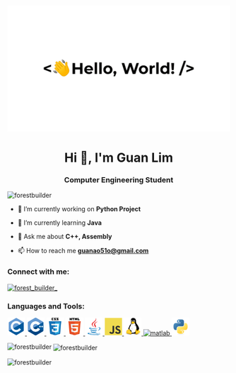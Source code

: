 ![MasterHead](https://raw.githubusercontent.com/GhostemaneUrs/GhostemaneUrs/master/resources/greetings.gif)

<h1 align="center">Hi 👋, I'm Guan Lim</h1>
<h3 align="center">Computer Engineering Student</h3>

<p align="left"> <img src="https://komarev.com/ghpvc/?username=forestbuilder&label=Profile%20views&color=0e75b6&style=flat" alt="forestbuilder" /> </p>

- 🔭 I’m currently working on **Python Project**

- 🌱 I’m currently learning **Java**

- 💬 Ask me about **C++, Assembly**

- 📫 How to reach me **guanao51o@gmail.com**

<h3 align="left">Connect with me:</h3>
<p align="left">
<a href="https://instagram.com/forest_builder_" target="blank"><img align="center" src="https://raw.githubusercontent.com/rahuldkjain/github-profile-readme-generator/master/src/images/icons/Social/instagram.svg" alt="forest_builder_" height="30" width="40" /></a>
</p>

<h3 align="left">Languages and Tools:</h3>
<p align="left"> <a href="https://www.cprogramming.com/" target="_blank" rel="noreferrer"> <img src="https://raw.githubusercontent.com/devicons/devicon/master/icons/c/c-original.svg" alt="c" width="40" height="40"/> </a> <a href="https://www.w3schools.com/cpp/" target="_blank" rel="noreferrer"> <img src="https://raw.githubusercontent.com/devicons/devicon/master/icons/cplusplus/cplusplus-original.svg" alt="cplusplus" width="40" height="40"/> </a> <a href="https://www.w3schools.com/css/" target="_blank" rel="noreferrer"> <img src="https://raw.githubusercontent.com/devicons/devicon/master/icons/css3/css3-original-wordmark.svg" alt="css3" width="40" height="40"/> </a> <a href="https://www.w3.org/html/" target="_blank" rel="noreferrer"> <img src="https://raw.githubusercontent.com/devicons/devicon/master/icons/html5/html5-original-wordmark.svg" alt="html5" width="40" height="40"/> </a> <a href="https://www.java.com" target="_blank" rel="noreferrer"> <img src="https://raw.githubusercontent.com/devicons/devicon/master/icons/java/java-original.svg" alt="java" width="40" height="40"/> </a> <a href="https://developer.mozilla.org/en-US/docs/Web/JavaScript" target="_blank" rel="noreferrer"> <img src="https://raw.githubusercontent.com/devicons/devicon/master/icons/javascript/javascript-original.svg" alt="javascript" width="40" height="40"/> </a> <a href="https://www.linux.org/" target="_blank" rel="noreferrer"> <img src="https://raw.githubusercontent.com/devicons/devicon/master/icons/linux/linux-original.svg" alt="linux" width="40" height="40"/> </a> <a href="https://www.mathworks.com/" target="_blank" rel="noreferrer"> <img src="https://upload.wikimedia.org/wikipedia/commons/2/21/Matlab_Logo.png" alt="matlab" width="40" height="40"/> </a> <a href="https://www.python.org" target="_blank" rel="noreferrer"> <img src="https://raw.githubusercontent.com/devicons/devicon/master/icons/python/python-original.svg" alt="python" width="40" height="40"/> </a> </p>

<p><img align="left" src="https://github-readme-stats.vercel.app/api/top-langs?username=forestbuilder&show_icons=true&locale=en&layout=compact" alt="forestbuilder" /></p>

<p>&nbsp;<img align="center" src="https://github-readme-stats.vercel.app/api?username=forestbuilder&show_icons=true&locale=en" alt="forestbuilder" /></p>

<p><img align="center" src="https://github-readme-streak-stats.herokuapp.com/?user=forestbuilder&" alt="forestbuilder" /></p>
